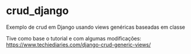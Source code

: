 # crud_django
Exemplo de crud em Django usando views genéricas baseadas em classe

Tive como base o tutorial e com algumas modificações:
https://www.techiediaries.com/django-crud-generic-views/
